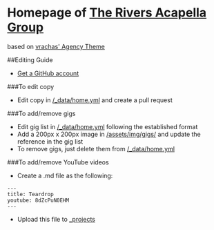 # Homepage of [The Rivers Acapella Group](https://www.theriversacapella.com)
based on [vrachas' Agency Theme](https://github.com/SotiriosVrachas/jekyll-theme-startbootstrap-agency)

##Editing Guide

- [Get a GitHub account](https://github.com/join)

###To edit copy

- Edit copy in [/_data/home.yml](https://github.com/millipz/RiversWebsite/blob/master/_data/home.yml) and create a pull request

###To add/remove gigs

- Edit gig list in [/_data/home.yml](https://github.com/millipz/RiversWebsite/blob/master/_data/home.yml) following the established format
- Add a 200px x 200px image in [/assets/img/gigs/](https://github.com/millipz/RiversWebsite/tree/master/assets/img/gigs) and update the reference in the gig list
- To remove gigs, just delete them from [/_data/home.yml](https://github.com/millipz/RiversWebsite/blob/master/_data/home.yml)

###To add/remove YouTube videos

- Create a .md file as the following:

```
---
title: Teardrop
youtube: 8dZcPuN0EHM
---
```

- Upload this file to [_projects](https://github.com/millipz/RiversWebsite/tree/master/_projects)
